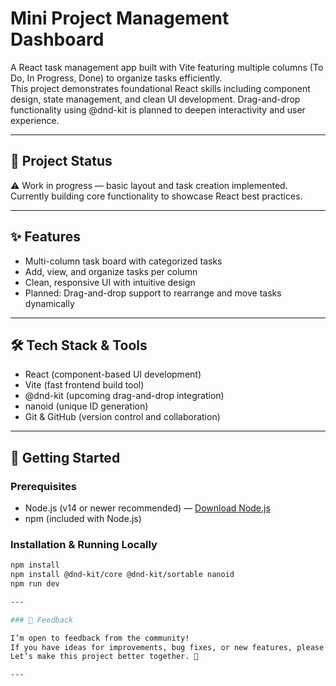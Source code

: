 # Mini Project Management Dashboard

A React task management app built with Vite featuring multiple columns (To Do, In Progress, Done) to organize tasks efficiently.  
This project demonstrates foundational React skills including component design, state management, and clean UI development. Drag-and-drop functionality using @dnd-kit is planned to deepen interactivity and user experience.

---

## 🚧 Project Status

⚠️ Work in progress — basic layout and task creation implemented. Currently building core functionality to showcase React best practices.

---

## ✨ Features

- Multi-column task board with categorized tasks  
- Add, view, and organize tasks per column  
- Clean, responsive UI with intuitive design  
- Planned: Drag-and-drop support to rearrange and move tasks dynamically

---

## 🛠️ Tech Stack & Tools

- React (component-based UI development)  
- Vite (fast frontend build tool)  
- @dnd-kit (upcoming drag-and-drop integration)  
- nanoid (unique ID generation)  
- Git & GitHub (version control and collaboration)

---

## 🚀 Getting Started

### Prerequisites

- Node.js (v14 or newer recommended) — [Download Node.js](https://nodejs.org/)  
- npm (included with Node.js)

### Installation & Running Locally

```bash
npm install
npm install @dnd-kit/core @dnd-kit/sortable nanoid
npm run dev

---

### 🤝 Feedback

I’m open to feedback from the community!  
If you have ideas for improvements, bug fixes, or new features, please open an issue.  
Let’s make this project better together. 🚀

---
